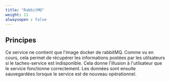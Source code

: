 ```yaml
---
title: "RabbitMQ"
weight: 11
alwaysopen : false
---
```


## Principes

Ce service ne contient que l'image docker de rabbitMQ. Comme vu en cours, cela permet de récupérer les informations postées par les utilsateurs si le taches-service est indisponible. Cela donne l'illusion à l'utilsateur que le service fonctionne correctement. Les données sont ensuite sauvegardées lorsque le service est de nouveau opérationnel. 